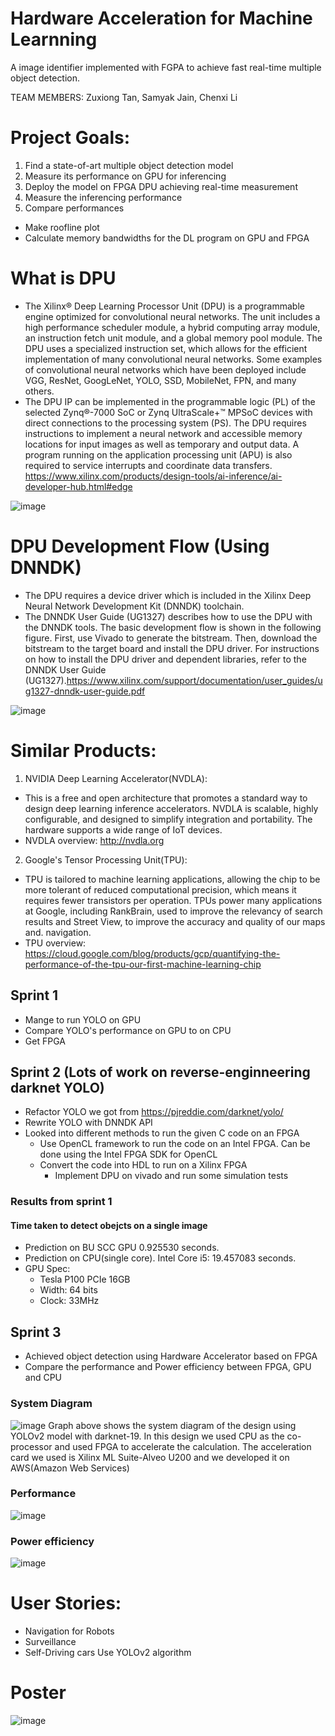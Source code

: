 # Hardware Acceleration for Machine Learnning
A image identifier implemented with FGPA to achieve fast real-time multiple object detection.

TEAM MEMBERS: Zuxiong Tan, Samyak Jain, Chenxi Li

# Project Goals:
1. Find a state-of-art multiple object detection model
2. Measure  its performance on GPU for inferencing
3. Deploy the model on FPGA DPU achieving real-time measurement
4. Measure the inferencing performance
5. Compare performances
* Make roofline plot
* Calculate memory bandwidths for the DL program on GPU and FPGA

# What is DPU
* The Xilinx® Deep Learning Processor Unit (DPU) is a programmable engine optimized for convolutional neural networks. The unit includes a high performance scheduler module, a hybrid computing array module, an instruction fetch unit module, and a global memory pool module. The DPU uses a specialized instruction set, which allows for the efficient implementation of many convolutional neural networks. Some examples of convolutional neural networks which have been deployed include VGG, ResNet, GoogLeNet, YOLO, SSD, MobileNet, FPN, and many others.
* The DPU IP can be implemented in the programmable logic (PL) of the selected Zynq®-7000 SoC or Zynq UltraScale+™ MPSoC devices with direct connections to the processing system (PS). The DPU requires instructions to implement a neural network and accessible memory locations for input images as well as temporary and output data. A program running on the application processing unit (APU) is also required to service interrupts and coordinate data transfers. https://www.xilinx.com/products/design-tools/ai-inference/ai-developer-hub.html#edge

![image](https://github.com/ChainZeeLi/FPGA_DPU/blob/master/DPU.png)

# DPU Development Flow (Using DNNDK)
* The DPU requires a device driver which is included in the Xilinx Deep Neural Network Development Kit (DNNDK) toolchain.
* The DNNDK User Guide (UG1327) describes how to use the DPU with the DNNDK tools. The basic development flow is shown in the following figure. First, use Vivado to generate the bitstream. Then, download the bitstream to the target board and install the DPU driver. For instructions on how to install the DPU driver and dependent libraries, refer to the DNNDK User Guide (UG1327).https://www.xilinx.com/support/documentation/user_guides/ug1327-dnndk-user-guide.pdf

![image](https://github.com/ChainZeeLi/FPGA_DPU/blob/master/Development%20Process.png)

# Similar Products:
1. NVIDIA Deep Learning Accelerator(NVDLA): 
* This is a free and open architecture that promotes a standard way to design deep learning inference accelerators. NVDLA is scalable, highly configurable, and designed to simplify integration and portability. The hardware supports a wide range of IoT devices. 
* NVDLA overview: http://nvdla.org
2. Google's Tensor Processing Unit(TPU):
* TPU is tailored to machine learning applications, allowing the chip to be more tolerant of reduced computational precision, which means it requires fewer transistors per operation. TPUs power many applications at Google, including RankBrain, used to improve the relevancy of search results and Street View, to improve the accuracy and quality of our maps and. navigation.
* TPU overview: https://cloud.google.com/blog/products/gcp/quantifying-the-performance-of-the-tpu-our-first-machine-learning-chip


## Sprint 1
* Mange to run YOLO on GPU
* Compare YOLO's performance on GPU to on CPU
* Get FPGA

## Sprint 2 (Lots of work on reverse-enginneering darknet YOLO)
* Refactor YOLO we got from https://pjreddie.com/darknet/yolo/ 
* Rewrite YOLO with DNNDK API
* Looked into different methods to run the given C code on an FPGA
	* Use OpenCL framework to run the code on an Intel FPGA. Can be done using the Intel FPGA SDK for OpenCL
	* Convert the code into HDL to run on a Xilinx FPGA
	   * Implement DPU on vivado and run some simulation tests

### Results from sprint 1
#### Time taken to detect obejcts on a single image
* Prediction on BU SCC GPU 0.925530 seconds. 
* Prediction on CPU(single core). Intel Core i5: 19.457083 seconds.
* GPU Spec: 
	* Tesla P100 PCIe 16GB
	* Width: 64 bits 
	* Clock: 33MHz

## Sprint 3
* Achieved object detection using Hardware Accelerator based on FPGA
* Compare the performance and Power efficiency between FPGA, GPU and CPU
### System Diagram
![image](https://github.com/ChainZeeLi/FPGA_DPU/blob/master/XDNN.jpeg)
Graph above shows the system diagram of the design using YOLOv2 model with darknet-19. In this design we used CPU as the co-processor and used FPGA to accelerate the calculation. The acceleration card we used is Xilinx ML Suite-Alveo U200 and we developed it on AWS(Amazon Web Services)
### Performance
![image](https://github.com/ChainZeeLi/FPGA_DPU/blob/master/Performance.jpg)
### Power efficiency
![image](https://github.com/ChainZeeLi/FPGA_DPU/blob/master/power.jpg)
# User Stories:
* Navigation for Robots
* Surveillance
* Self-Driving cars
Use YOLOv2 algorithm

# Poster
![image](https://github.com/ChainZeeLi/FPGA_DPU/blob/master/A2_09.jpg)







